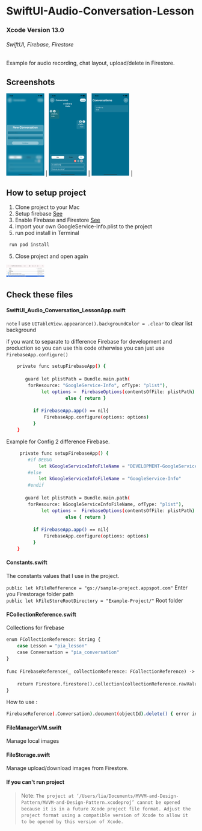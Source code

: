 # SwiftUI-Audio-Conversation-Lesson 

### Xcode Version 13.0
###### SwiftUI, Firebase, Firestore

Example for audio recording, chat layout, upload/delete in Firestore.

## Screenshots
<img src="https://github.com/waleerat/GitHub-Photos-Shared/blob/main/SwiftUI-Audio-Conversation-Lesson/Conversation-3.png" width="20%" height="20%"> |
<img src="https://github.com/waleerat/GitHub-Photos-Shared/blob/main/SwiftUI-Audio-Conversation-Lesson/Conversation-02.png" width="20%" height="20%"> |
<img src="https://github.com/waleerat/GitHub-Photos-Shared/blob/main/SwiftUI-Audio-Conversation-Lesson/conversation-1.png" width="20%" height="20%"> |


## How to setup project
1. Clone project to your Mac
2. Setup firebase  [See](https://firebase.google.com/docs/ios/setup)
3. Enable Firebase and Firestore [See](https://console.firebase.google.com/)
4. import your own GoogleService-Info.plist to the project
5. run pod install in Terminal

```sh
 run pod install
```
5.  Close project and open again
<img src="https://github.com/waleerat/GitHub-Photos-Shared/blob/main/SwiftUI-Audio-Conversation-Lesson/finder.png" width="20%" height="20%">

## Check these files

#### SwiftUI_Audio_Conversation_LessonApp.swift

`note`  I use `UITableView.appearance().backgroundColor = .clear` to clear list background
 

if you want to separate to difference Firebase for development and production so you can use this code otherwise you can just use `FirebaseApp.configure()`

```sh
    private func setupFirebaseApp() {
        
       guard let plistPath = Bundle.main.path(
        forResource: "GoogleService-Info", ofType: "plist"),
             let options =  FirebaseOptions(contentsOfFile: plistPath)
                      else { return }
        
          if FirebaseApp.app() == nil{
              FirebaseApp.configure(options: options)
          }
    }
```

Example for Config 2 difference Firebase.


```sh
     private func setupFirebaseApp() {
        #if DEBUG
            let kGoogleServiceInfoFileName = "DEVELOPMENT-GoogleService-Info"
        #else
            let kGoogleServiceInfoFileName = "GoogleService-Info"
        #endif
        
       guard let plistPath = Bundle.main.path(
        forResource: kGoogleServiceInfoFileName, ofType: "plist"),
             let options =  FirebaseOptions(contentsOfFile: plistPath)
                      else { return }
        
          if FirebaseApp.app() == nil{
              FirebaseApp.configure(options: options)
          }
    }
```

#### Constants.swift 

The constants values that I use in the project. 

`public let kFileRefference = "gs://sample-project.appspot.com"`  Enter you Firestorage folder path  
`public let kFileStoreRootDirectory = "Example-Project/"` Root folder 


#### FCollectionReference.swift
Collections for firebase

```sh
enum FCollectionReference: String {
    case Lesson = "pia_lesson"
    case Conversation = "pia_conversation"
} 

func FirebaseReference(_ collectionReference: FCollectionReference) -> CollectionReference {
    
    return Firestore.firestore().collection(collectionReference.rawValue)
} 
```

How to use :


```sh
FirebaseReference(.Conversation).document(objectId).delete() { error in }
```

#### FileManagerVM.swift
Manage local images

#### FileStorage.swift
Manage upload/download images from Firestore. 

#### If you can't run project

> Note: `The project at ‘/Users/lia/Documents/MVVM-and-Design-Pattern/MVVM-and-Design-Pattern.xcodeproj’ cannot be opened because it is in a future Xcode project file format. Adjust the project format using a compatible version of Xcode to allow it to be opened by this version of Xcode.` 
